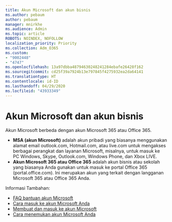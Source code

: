 ```yaml
---
title: Akun Microsoft dan akun bisnis
ms.author: pebaum
author: pebaum
manager: mnirkhe
ms.audience: Admin
ms.topic: article
ROBOTS: NOINDEX, NOFOLLOW
localization_priority: Priority
ms.collection: Adm_O365
ms.custom:
- "9002448"
- "4747"
ms.openlocfilehash: 13a97dbba48794630248241284ebafe26428f162
ms.sourcegitcommit: cd25f39a7924b13e797845f4275932ea2da64141
ms.translationtype: HT
ms.contentlocale: id-ID
ms.lasthandoff: 04/29/2020
ms.locfileid: "43933349"
---
```

# <a name="microsoft-and-business-accounts"></a>Akun Microsoft dan akun bisnis

Akun Microsoft berbeda dengan akun Microsoft 365 atau Office 365.

- **MSA (akun Microsoft)** adalah akun pribadi yang biasanya menggunakan alamat email outlook.com, Hotmail.com, atau live.com untuk mengakses berbagai perangkat dan layanan Microsoft, misalnya, untuk masuk ke PC Windows, Skype, Outlook.com, Windows Phone, dan Xbox LIVE.
- **Akun Microsoft 365 atau Office 365** adalah akun bisnis atau sekolah yang biasanya Anda gunakan untuk masuk ke portal Office 365 (portal.office.com). Ini merupakan akun yang terkait dengan langganan Microsoft 365 atau Office 365 Anda.

Informasi Tambahan:

- [FAQ bantuan akun Microsoft](https://support.microsoft.com/hub/4294457/microsoft-account-help) 
- [Cara masuk ke akun Microsoft Anda](https://support.microsoft.com/help/4028195/microsoft-account-how-to-sign-in)
- [Membuat dan masuk ke akun Microsoft](https://account.microsoft.com/account)
- [Cara menemukan akun Microsoft Anda](https://support.microsoft.com/help/13811/microsoft-account-how-to-find)

